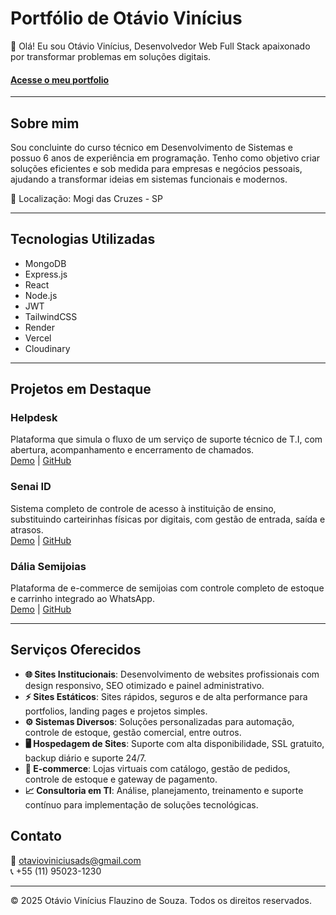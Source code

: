 # Portfólio de Otávio Vinícius

👋 Olá! Eu sou Otávio Vinícius, Desenvolvedor Web Full Stack apaixonado por transformar problemas em soluções digitais.

#### [Acesse o meu portfolio](https://otaviovinicius-portfolio.vercel.app/)
---

## Sobre mim

Sou concluinte do curso técnico em Desenvolvimento de Sistemas e possuo 6 anos de experiência em programação. Tenho como objetivo criar soluções eficientes e sob medida para empresas e negócios pessoais, ajudando a transformar ideias em sistemas funcionais e modernos.

📍 Localização: Mogi das Cruzes - SP

---

## Tecnologias Utilizadas

- MongoDB  
- Express.js  
- React  
- Node.js  
- JWT  
- TailwindCSS  
- Render  
- Vercel  
- Cloudinary  

---

## Projetos em Destaque

### Helpdesk  
Plataforma que simula o fluxo de um serviço de suporte técnico de T.I, com abertura, acompanhamento e encerramento de chamados.  
[Demo](https://helpdesk-gray.vercel.app/) | [GitHub](https://github.com/tavinv/helpdesk)

### Senai ID  
Sistema completo de controle de acesso à instituição de ensino, substituindo carteirinhas físicas por digitais, com gestão de entrada, saída e atrasos.  
[Demo](#) | [GitHub](https://github.com/tavinv/senai-id)

### Dália Semijoias  
Plataforma de e-commerce de semijoias com controle completo de estoque e carrinho integrado ao WhatsApp.  
[Demo](https://dalia-semijoias.vercel.app/) | [GitHub](https://github.com/TavinV/dalia-semijoias)

---

## Serviços Oferecidos

- **🌐 Sites Institucionais**: Desenvolvimento de websites profissionais com design responsivo, SEO otimizado e painel administrativo.  
- **⚡ Sites Estáticos**: Sites rápidos, seguros e de alta performance para portfolios, landing pages e projetos simples.  
- **⚙ Sistemas Diversos**: Soluções personalizadas para automação, controle de estoque, gestão comercial, entre outros.  
- **🖥 Hospedagem de Sites**: Suporte com alta disponibilidade, SSL gratuito, backup diário e suporte 24/7.  
- **🛒 E-commerce**: Lojas virtuais com catálogo, gestão de pedidos, controle de estoque e gateway de pagamento.  
- **📈 Consultoria em TI**: Análise, planejamento, treinamento e suporte contínuo para implementação de soluções tecnológicas.


## Contato

📧 otavioviniciusads@gmail.com  
📞 +55 (11) 95023-1230

---

© 2025 Otávio Vinícius Flauzino de Souza. Todos os direitos reservados.
